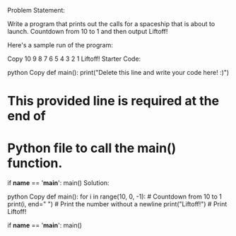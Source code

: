 Problem Statement:

Write a program that prints out the calls for a spaceship that is about to launch. Countdown from 10 to 1 and then output Liftoff!

Here's a sample run of the program:

Copy
10 9 8 7 6 5 4 3 2 1 Liftoff!
Starter Code:

python
Copy
def main():
    print("Delete this line and write your code here! :)")

# This provided line is required at the end of
# Python file to call the main() function.
if __name__ == '__main__':
    main()
Solution:

python
Copy
def main():
    for i in range(10, 0, -1):  # Countdown from 10 to 1
        print(i, end=" ")  # Print the number without a newline
    print("Liftoff!")  # Print Liftoff!

if __name__ == '__main__':
    main()